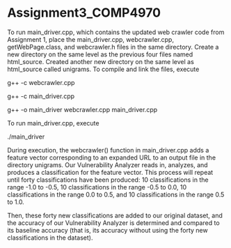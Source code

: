 # Assignment3_COMP4970

To run main_driver.cpp, which contains the updated web crawler code from Assignment 1, place the main_driver.cpp, webcrawler.cpp, getWebPage.class, and webcrawler.h files in the same directory. Create a new directory on the same level as the previous four files named html_source. Created another new directory on the same level as html_source called unigrams. To compile and link the files, execute

 g++ -c webcrawler.cpp
 
 g++ -c main_driver.cpp
 
 g++ -o main_driver webcrawler.cpp main_driver.cpp
  
To run main_driver.cpp, execute

./main_driver

During execution, the webcrawler() function in main_driver.cpp adds a feature vector corresponding to an expanded URL to an output file in the directory unigrams. Our Vulnerability Analyzer reads in, analyzes, and produces a classification for the feature vector. This process will repeat until forty classifications have been produced: 10 classifications in the range -1.0 to -0.5, 10 classifications in the range -0.5 to 0.0, 10 classifications in the range 0.0 to 0.5, and 10 classifications in the range 0.5 to 1.0. 

Then, these forty new classifications are added to our original dataset, and the accuracy of our Vulnerability Analyzer is determined and compared to its baseline accuracy (that is, its accuracy without using the forty new classifications in the dataset). 

